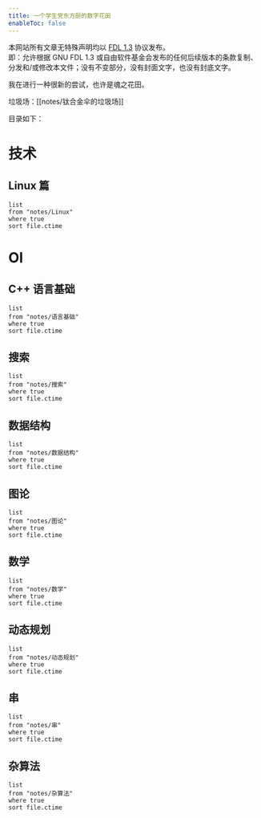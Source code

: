 ```yaml
---
title: 一个学生党东方厨的数字花田
enableToc: false
---
```


本网站所有文章无特殊声明均以 [FDL 1.3](https://www.gnu.org/licenses/fdl-1.3.html) 协议发布。  
即：允许根据 GNU FDL 1.3 或自由软件基金会发布的任何后续版本的条款复制、分发和/或修改本文件；没有不变部分，没有封面文字，也没有封底文字。

我在进行一种很新的尝试，也许是魂之花田。

垃圾场：[[notes/钛合金伞的垃圾场]]

目录如下：

# 技术

## Linux 篇

```dataview
list 
from "notes/Linux"
where true
sort file.ctime
```


# OI

## C++ 语言基础

```dataview
list 
from "notes/语言基础"
where true
sort file.ctime
```

## 搜索

```dataview
list 
from "notes/搜索"
where true
sort file.ctime
```

## 数据结构

```dataview
list 
from "notes/数据结构"
where true
sort file.ctime
```

## 图论

```dataview
list 
from "notes/图论"
where true
sort file.ctime
```

## 数学

```dataview
list 
from "notes/数学"
where true
sort file.ctime
```

## 动态规划

```dataview
list 
from "notes/动态规划"
where true
sort file.ctime
```

## 串

```dataview
list 
from "notes/串"
where true
sort file.ctime
```

## 杂算法

```dataview
list 
from "notes/杂算法"
where true
sort file.ctime
```